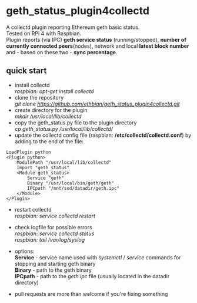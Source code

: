# geth_status_plugin4collectd
A collectd plugin reporting Ethereum geth basic status.  
Tested on RPi 4 with Raspbian.  
Plugin reports (via IPC) **geth service status** (running/stopped), **number of currently connected peers**(nodes), network and local **latest block number** and - based on these two - **sync percentage**.

## quick start
- install collectd  
*raspbian: apt-get install collectd*
- clone the repository  
*git clone https://github.com/ethbian/geth_status_plugin4collectd.git*
- create directory for the plugin  
*mkdir /usr/local/lib/collectd*
- copy the geth_status.py file to the plugin directory  
*cp geth_status.py /usr/local/lib/collectd/*
- update the collectd config file (raspbian: **/etc/collectd/collectd.conf**) by adding to the end of the file:

```
LoadPlugin python
<Plugin python>
    ModulePath "/usr/local/lib/collectd"
    Import "geth_status"
    <Module geth_status>
        Service "geth"
        Binary "/usr/local/bin/geth/geth"
        IPCpath "/mnt/ssd/datadir/geth.ipc"
    </Module>
</Plugin>
```

- restart collectd  
*raspbian: service collectd restart*
- check logfile for possible errors  
*raspbian: service collectd status*  
*raspbian: tail /var/log/syslog*

- options:  
**Service** - service name used with *systemctl* / *service* commands for stopping and starting geth binary  
**Binary** - path to the geth binary  
**IPCpath** - path to the *geth.ipc* file (usually located in the datadir directory)
- pull requests are more than welcome if you're fixing something

